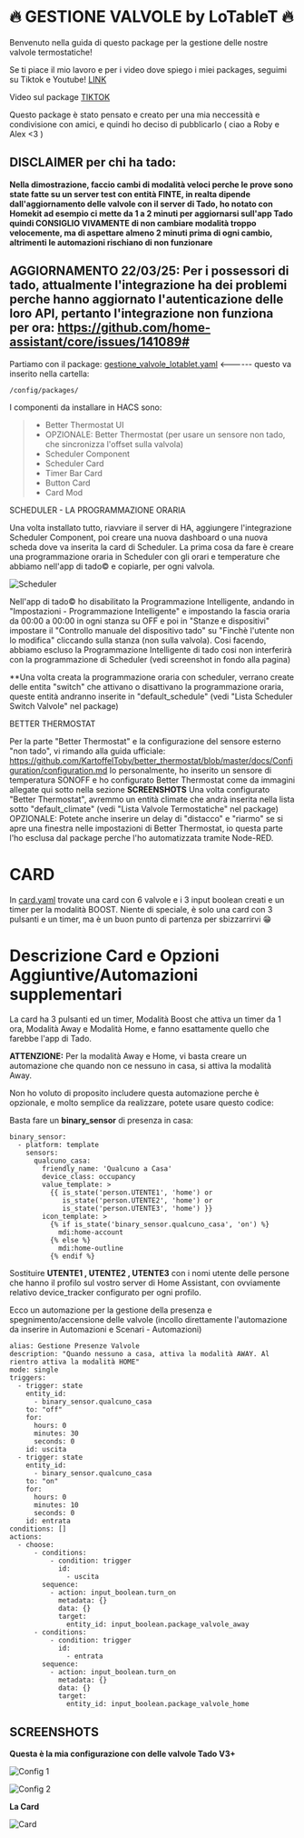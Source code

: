 # 🔥 **GESTIONE VALVOLE by LoTableT** 🔥

Benvenuto nella guida di questo package per la gestione delle nostre valvole termostatiche!

Se ti piace il mio lavoro e per i video dove spiego i miei packages, seguimi su Tiktok e Youtube! [LINK](https://linktr.ee/lotablet) 

Video sul package [TIKTOK](https://vm.tiktok.com/ZNdd7rjRY/)


Questo package è stato pensato e creato per una mia neccessità e condivisione con amici, e quindi ho deciso di pubblicarlo ( ciao a Roby e Alex <3 )

## DISCLAIMER per chi ha tado: 

**Nella dimostrazione, faccio cambi di modalità veloci perche le prove sono state fatte su un server test con entità FINTE, in realta dipende dall'aggiornamento delle valvole con il server di Tado, ho notato con Homekit ad esempio ci mette da 1 a 2 minuti per aggiornarsi sull'app Tado
quindi CONSIGLIO VIVAMENTE di non cambiare modalità troppo velocemente, ma di aspettare almeno 2 minuti prima di ogni cambio, altrimenti le automazioni rischiano di non funzionare** 

## AGGIORNAMENTO 22/03/25: Per i possessori di tado, attualmente l'integrazione ha dei problemi perche hanno aggiornato l'autenticazione delle loro API, pertanto l'integrazione non funziona per ora: https://github.com/home-assistant/core/issues/141089#


Partiamo con il package: [gestione_valvole_lotablet.yaml](https://github.com/lotablet/ha-card-gestione-valvole-by-lotablet/blob/main/gestione_valvole_lotablet.yaml) <------ questo va inserito nella cartella:

```
/config/packages/
```

I componenti da installare in HACS sono:

>   - Better Thermostat UI
>   - OPZIONALE: Better Thermostat (per usare un sensore non tado, che sincronizza l'offset sulla valvola)
>   - Scheduler Component
>   - Scheduler Card
>   - Timer Bar Card
>   - Button Card
>   - Card Mod


   SCHEDULER - LA PROGRAMMAZIONE ORARIA

   Una volta installato tutto, riavviare il server di HA, aggiungere l'integrazione Scheduler Component, poi creare una nuova dashboard o una nuova scheda dove va inserita la card di Scheduler.
   La prima cosa da fare è creare una programmazione oraria in Scheduler con gli orari e temperature che abbiamo nell'app di tado© e copiarle, per ogni valvola.
   
   ![Scheduler](https://github.com/lotablet/ha-card-gestione-valvole-by-lotablet/blob/main/images/scheduler.gif)
   
   Nell'app di tado© ho disabilitato la Programmazione Intelligente, andando in "Impostazioni - Programmazione Intelligente" e impostando la fascia oraria da 00:00 a 00:00 in ogni stanza su OFF e poi in "Stanze e dispositivi" 
   impostare il "Controllo manuale del dispositivo tado" su "Finchè l'utente non lo modifica" cliccando sulla stanza (non sulla valvola).
   Cosi facendo, abbiamo escluso la Programmazione Intelligente di tado cosi non interferirà con la programmazione di Scheduler (vedi screenshot in fondo alla pagina)
   
**Una volta creata la programmazione oraria con scheduler, verrano create delle entita "switch" che attivano o disattivano la programmazione oraria, queste entità andranno inserite in "default_schedule" (vedi "Lista Scheduler Switch Valvole" nel package)


   BETTER THERMOSTAT

   Per la parte "Better Thermostat" e la configurazione del sensore esterno "non tado", vi rimando alla guida ufficiale: https://github.com/KartoffelToby/better_thermostat/blob/master/docs/Configuration/configuration.md
   Io personalmente, ho inserito un sensore di temperatura SONOFF e ho configurato Better Thermostat come da immagini allegate qui sotto nella sezione **SCREENSHOTS**
   Una volta configurato "Better Thermostat", avremmo un entità climate che andrà inserita nella lista sotto "default_climate" (vedi "Lista Valvole Termostatiche" nel package)
   OPZIONALE: Potete anche inserire un delay di "distacco" e "riarmo" se si apre una finestra nelle impostazioni di Better Thermostat, io questa parte l'ho esclusa dal package perche l'ho automatizzata tramite Node-RED.

# **CARD**

In [card.yaml](https://github.com/lotablet/ha-card-gestione-valvole-by-lotablet/blob/main/card.yaml) trovate una card con 6 valvole e i 3 input boolean creati e un timer per la modalità BOOST.
Niente di speciale, è solo una card con 3 pulsanti e un timer, ma è un buon punto di partenza per sbizzarrirvi 😁

# **Descrizione Card e Opzioni Aggiuntive/Automazioni supplementari**
La card ha 3 pulsanti ed un timer, Modalità Boost che attiva un timer da 1 ora, Modalità Away e Modalità Home, e fanno esattamente quello che farebbe l'app di Tado.

**ATTENZIONE:** Per la modalità Away e Home, vi basta creare un automazione che quando non ce nessuno in casa, si attiva la modalità Away.

Non ho voluto di proposito includere questa automazione perche è opzionale, e molto semplice da realizzare, potete usare questo codice:

Basta fare un **binary_sensor** di presenza in casa:
```
binary_sensor:
  - platform: template
    sensors:
      qualcuno_casa:
        friendly_name: 'Qualcuno a Casa'
        device_class: occupancy
        value_template: >
          {{ is_state('person.UTENTE1', 'home') or
             is_state('person.UTENTE2', 'home') or
             is_state('person.UTENTE3', 'home') }}
        icon_template: >
          {% if is_state('binary_sensor.qualcuno_casa', 'on') %}
            mdi:home-account
          {% else %}
            mdi:home-outline
          {% endif %}
```

Sostituire **UTENTE1 , UTENTE2 , UTENTE3** con i nomi utente delle persone che hanno il profilo sul vostro server di Home Assistant, con ovviamente relativo device_tracker configurato per ogni profilo.

Ecco un automazione per la gestione della presenza e spegnimento/accensione delle valvole (incollo direttamente l'automazione da inserire in Automazioni e Scenari - Automazioni)
```
alias: Gestione Presenze Valvole
description: "Quando nessuno a casa, attiva la modalità AWAY. Al rientro attiva la modalità HOME"
mode: single
triggers:
  - trigger: state
    entity_id:
      - binary_sensor.qualcuno_casa
    to: "off"
    for:
      hours: 0
      minutes: 30
      seconds: 0
    id: uscita
  - trigger: state
    entity_id:
      - binary_sensor.qualcuno_casa
    to: "on"
    for:
      hours: 0
      minutes: 10
      seconds: 0
    id: entrata
conditions: []
actions:
  - choose:
      - conditions:
          - condition: trigger
            id:
              - uscita
        sequence:
          - action: input_boolean.turn_on
            metadata: {}
            data: {}
            target:
              entity_id: input_boolean.package_valvole_away
      - conditions:
          - condition: trigger
            id:
              - entrata
        sequence:
          - action: input_boolean.turn_on
            metadata: {}
            data: {}
            target:
              entity_id: input_boolean.package_valvole_home
```

## SCREENSHOTS

**Questa è la mia configurazione con delle valvole Tado V3+**

![Config 1](https://github.com/lotablet/ha-card-gestione-valvole-by-lotablet/blob/main/images/config-1.png)

![Config 2](https://github.com/lotablet/ha-card-gestione-valvole-by-lotablet/blob/main/images/config-2.png)

**La Card**


![Card](https://github.com/lotablet/ha-card-gestione-valvole-by-lotablet/blob/main/images/cardvalvole.gif)
